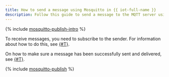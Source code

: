 ```yaml
---
title: How to send a message using Mosquitto in {{ iot-full-name }}
description: Follow this guide to send a message to the MQTT server using Mosquitto.
---
```


{% include [mosquitto-publish-intro](../../../_tutorials/applied/mosquitto-publish-intro.md) %}

To receive messages, you need to subscribe to the sender. For information about how to do this, see [{#T}](mosquitto-subscribe.md).

On how to make sure a message has been successfully sent and delivered, see [{#T}](../message-delivery-check.md).

{% include [mosquitto-publish](../../../_tutorials/applied/mosquitto-publish.md) %}
